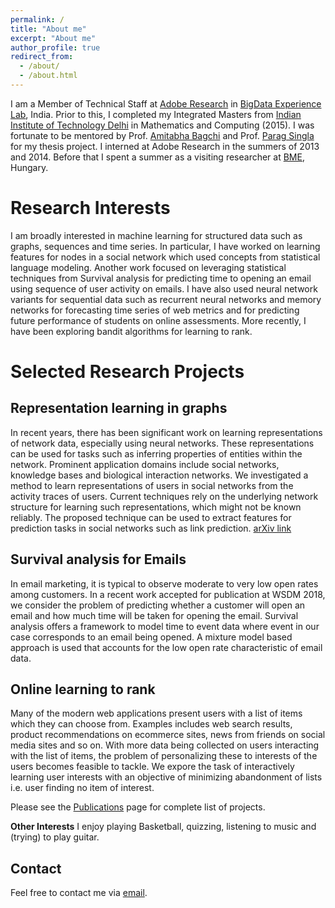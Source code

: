 ```yaml
---
permalink: /
title: "About me"
excerpt: "About me"
author_profile: true
redirect_from: 
  - /about/
  - /about.html
---
```


I am a Member of Technical Staff at [Adobe Research](https://research.adobe.com/) in [BigData Experience Lab](https://research.adobe.com/about-the-labs/bigdata-experience-lab/), India. Prior to this, I completed my Integrated Masters from [Indian Institute of Technology Delhi](http://www.iitd.ac.in/) in Mathematics and Computing (2015). I was fortunate to be mentored by Prof. [Amitabha Bagchi](http://www.cse.iitd.ernet.in/~bagchi/) and Prof. [Parag Singla](http://www.cse.iitd.ac.in/~parags/) for my thesis project. I interned at Adobe Research in the summers of 2013 and 2014. Before that I spent a summer as a visiting researcher at [BME](http://www.bme.hu/?language=en), Hungary.

Research Interests
======
I am broadly interested in machine learning for structured data such as graphs, sequences and time series. In particular, I have worked on learning features for nodes in a social network which used concepts from statistical language modeling. Another work focused on leveraging statistical techniques from Survival analysis for predicting time to opening an email using sequence of user activity on emails. I have also used neural network variants for sequential data such as recurrent neural networks and memory networks for forecasting time series of web metrics and for predicting future performance of students on online assessments. More recently, I have been exploring bandit algorithms for learning to rank.


Selected Research Projects
======

Representation learning in graphs
------
In recent years, there has been significant work on learning representations of network data, especially using neural networks. These representations can be used for tasks such as inferring properties of entities within the network. Prominent application domains include social networks, knowledge bases and biological interaction networks. We investigated a method to learn representations of users in social networks from the activity traces of users. Current techniques rely on the underlying network structure for learning such representations, which might not be known reliably. The proposed technique can be used to extract features for prediction tasks in social networks such as link prediction. [arXiv link](https://arxiv.org/abs/1710.07622)

Survival analysis for Emails
------
In email marketing, it is typical to observe moderate to very low open rates among customers. In a recent work accepted for publication at WSDM 2018, we consider the problem of predicting whether a customer will open an email and how much time will be taken for opening the email. Survival analysis offers a framework to model time to event data where event in our case corresponds to an email being opened. A mixture model based approach is used that accounts for the low open rate characteristic of email data.

Online learning to rank
------
Many of the modern web applications present users with a list of items which they can choose from. Examples includes web search results, product recommendations on ecommerce sites, news from friends on social media sites and so on. With more data being collected on users interacting with the list of items, the problem of personalizing these to interests of the users becomes feasible to tackle. We expore the task of interactively learning user interests with an objective of minimizing abandonment of lists i.e. user finding no item of interest.

Please see the [Publications](https://harvineet.github.io/publications) page for complete list of projects.

**Other Interests**
I enjoy playing Basketball, quizzing, listening to music and (trying) to play guitar.


Contact
------
Feel free to contact me via [email](harvineet1992@gmail.com).
